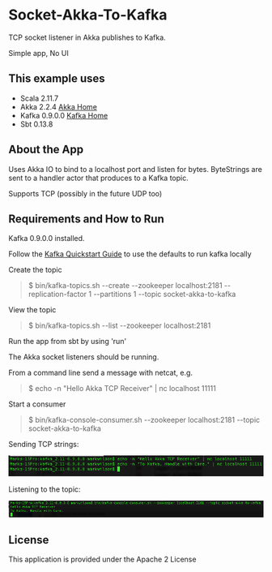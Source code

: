 # Socket-Akka-To-Kafka

TCP socket listener in Akka publishes to Kafka.

Simple app, No UI


This example uses
--------------

* Scala 2.11.7
* Akka 2.2.4  [Akka Home](http://akka.io/)
* Kafka 0.9.0.0  [Kafka Home](http://kafka.apache.org/)
* Sbt 0.13.8


About the App
--------------

Uses Akka IO to bind to a localhost port and listen for bytes.  ByteStrings are sent to a handler actor that produces to a Kafka topic.

Supports TCP (possibly in the future UDP too)


Requirements and How to Run
--------------

Kafka 0.9.0.0 installed.

Follow the [Kafka Quickstart Guide](http://kafka.apache.org/documentation.html#quickstart) to use the defaults to run kafka locally

Create the topic

> $ bin/kafka-topics.sh --create --zookeeper localhost:2181 --replication-factor 1 --partitions 1 --topic socket-akka-to-kafka

View the topic

> $ bin/kafka-topics.sh --list --zookeeper localhost:2181

Run the app from sbt by using 'run'

The Akka socket listeners should be running.

From a command line send a message with netcat, e.g.

> $ echo -n "Hello Akka TCP Receiver" | nc localhost 11111

Start a consumer

> $ bin/kafka-console-consumer.sh --zookeeper localhost:2181 --topic socket-akka-to-kafka

Sending TCP strings:

![Architecture](./about/send-tcp.png)

Listening to the topic:

![Architecture](./about/topic-listen.png)


License
--------------
This application is provided under the Apache 2 License




